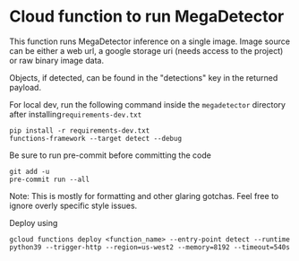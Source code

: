# Cloud function to run MegaDetector

This function runs MegaDetector inference on a single image.
Image source can be either a web url, a google storage uri (needs access to the project)
or raw binary image data.

Objects, if detected, can be found in the "detections" key in the returned payload.

For local dev, run the following command inside the `megadetector` directory after installing`requirements-dev.txt`

```
pip install -r requirements-dev.txt
functions-framework --target detect --debug
```

Be sure to run pre-commit before committing the code
```
git add -u
pre-commit run --all
```
Note: This is mostly for formatting and other glaring gotchas. Feel free to ignore overly specific style issues.

Deploy using
```
gcloud functions deploy <function_name> --entry-point detect --runtime python39 --trigger-http --region=us-west2 --memory=8192 --timeout=540s
```
